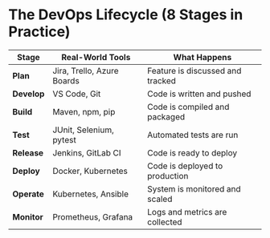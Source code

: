 # The DevOps Lifecycle (8 Stages in Practice)
| Stage       | Real-World Tools           | What Happens                     |
| ----------- | -------------------------- | -------------------------------- |
| **Plan**    | Jira, Trello, Azure Boards | Feature is discussed and tracked |
| **Develop** | VS Code, Git               | Code is written and pushed       |
| **Build**   | Maven, npm, pip            | Code is compiled and packaged    |
| **Test**    | JUnit, Selenium, pytest    | Automated tests are run          |
| **Release** | Jenkins, GitLab CI         | Code is ready to deploy          |
| **Deploy**  | Docker, Kubernetes         | Code is deployed to production   |
| **Operate** | Kubernetes, Ansible        | System is monitored and scaled   |
| **Monitor** | Prometheus, Grafana        | Logs and metrics are collected   |
